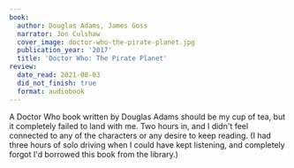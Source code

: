 ```yaml
---
book:
  author: Douglas Adams, James Goss
  narrator: Jon Culshaw
  cover_image: doctor-who-the-pirate-planet.jpg
  publication_year: '2017'
  title: 'Doctor Who: The Pirate Planet'
review:
  date_read: 2021-08-03
  did_not_finish: true
  format: audiobook
---
```


A Doctor Who book written by Douglas Adams should be my cup of tea, but it completely failed to land with me.
Two hours in, and I didn't feel connected to any of the characters or any desire to keep reading.
(I had three hours of solo driving when I could have kept listening, and completely forgot I'd borrowed this book from the library.)
